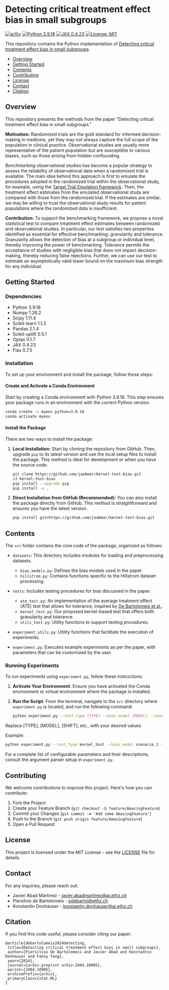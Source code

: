 # Detecting critical treatment effect bias in small subgroups

[![arXiv](https://img.shields.io/badge/stat.ML-arXiv%3A2404.18905-B31B1B.svg)](https://arxiv.org/abs/2404.18905)
[![Python 3.9.18](https://img.shields.io/badge/python-3.9.18-blue.svg)](https://python.org/downloads/release/python-3918/)
[![JAX 0.4.23](https://img.shields.io/badge/jax-0.4.23-green.svg)](https://jax.readthedocs.io/en/latest/changelog.html)
[![License: MIT](https://img.shields.io/badge/License-MIT-yellow.svg)](LICENSE)

This repository contains the Python implementation of [Detecting critical treatment effect bias in small subgroups](https://arxiv.org/abs/2404.18905).

* [Overview](#overview)
* [Getting Started](#getting-started)
* [Contents](#contents)
* [Contributing](#contributing)
* [License](#license)
* [Contact](#contact)
* [Citation](#citation)

## Overview

This repository presents the methods from the paper "Detecting critical treatment effect bias in small subgroups."

**Motivation:** Randomized trials are the gold standard for informed decision-making in medicine, yet they may not always capture the full scope of the population in clinical practice. Observational studies are usually more representative of the patient population but are susceptible to various biases, such as those arising from hidden confounding.

*Benchmarking* observational studies has become a popular strategy to assess the reliability of observational data when a randomized trial is available. The main idea behind this approach is first to emulate the procedures adopted in the randomized trial within the observational study, for example, using the [Target Trial Emulation framework](https://jamanetwork.com/journals/jama/fullarticle/2799678). Then, the treatment effect estimates from the emulated observational study are compared with those from the randomized trial. If the estimates are similar, we may be willing to trust the observational study results for patient populations where the randomized data is insufficient.


**Contribution:** To support the benchmarking framework, we propose a novel statistical test to compare treatment effect estimates between randomized and observational studies. In particular, our test satisfies two properties identified as essential for effective benchmarking: granularity and tolerance. Granularity allows the detection of bias at a subgroup or individual level, thereby improving the power of benchmarking. Tolerance permits the acceptance of studies with negligible bias that does not impact decision-making, thereby reducing false rejections. Further, we can use our test to estimate an asymptotically valid lower bound on the maximum bias strength for any individual.

## Getting Started

### Dependencies

- Python 3.9.18
- Numpy 1.26.2
- Scipy 1.11.4
- Scikit-learn 1.1.3
- Pandas 2.1.4
- Scikit-uplift 0.5.1
- Optax 0.1.7
- JAX 0.4.23
- Flax 0.7.5


### Installation

To set up your environment and install the package, follow these steps:

#### Create and Activate a Conda Environment

Start by creating a Conda environment with Python 3.9.18. This step ensures your package runs in an environment with the correct Python version. 
```bash
conda create -n myenv python=3.9.18
conda activate myenv
```
#### Install the Package

There are two ways to install the package:

1. **Local Installation:**
   Start by cloning the repository from GitHub. Then, upgrade `pip` to its latest version and use the local setup files to install the package. This method is ideal for development or when you have the source code.
   ```bash
   git clone https://github.com/jaabmar/kernel-test-bias.git
   cd kernel-test-bias
   pip install --upgrade pip
   pip install -e .
   ```
2. **Direct Installation from GitHub (Recommended):**
   You can also install the package directly from GitHub. This method is straightforward and ensures you have the latest version.
   ```bash
   pip install git+https://github.com/jaabmar/kernel-test-bias.git
   ```

## Contents

The `src` folder contains the core code of the package, organized as follows:

- `datasets`: This directory includes modules for loading and preprocessing datasets.
  - `bias_models.py`: Defines the bias models used in the paper.
  - `hillstrom.py`: Contains functions specific to the Hillstrom dataset processing.
  
- `tests`: Includes testing procedures for bias discussed in the paper.
  - `ate_test.py`: An implementation of the average treatment effect (ATE) test that allows for tolerance, inspired by [De Bartolomeis et al.](https://arxiv.org/abs/2312.03871).
  - `kernel_test.py`: Our proposed kernel-based test that offers both granularity and tolerance.
  - `utils_test.py`: Utility functions to support testing procedures.

- `experiment_utils.py`: Utility functions that facilitate the execution of experiments.

- `experiment.py`: Executes example experiments as per the paper, with parameters that can be customized by the user.

### Running Experiments

To run experiments using `experiment.py`, follow these instructions:

1. **Activate Your Environment**: Ensure you have activated the Conda environment or virtual environment where the package is installed.

2. **Run the Script**: From the terminal, navigate to the `src` directory where `experiment.py` is located, and run the following command:
   ```bash
   python experiment.py --test_type [TYPE] --bias_model [MODEL] --user_shift [SHIFT] ...
   ```
Replace [TYPE], [MODEL], [SHIFT], etc., with your desired values.

Example:

```bash
python experiment.py --test_type kernel_test --bias_model scenario_1 --user_shift 60.0 --epochs 2000 --lr 0.1
```
For a complete list of configurable parameters and their descriptions, consult the argument parser setup in `experiment.py`.

## Contributing

We welcome contributions to improve this project. Here's how you can contribute:

1. Fork the Project
2. Create your Feature Branch (`git checkout -b feature/AmazingFeature`)
3. Commit your Changes (`git commit -m 'Add some AmazingFeature'`)
4. Push to the Branch (`git push origin feature/AmazingFeature`)
5. Open a Pull Request

## License

This project is licensed under the MIT License - see the [LICENSE](./LICENSE) file for details.

## Contact

For any inquiries, please reach out:

- Javier Abad Martinez - [javier.abadmartinez@ai.ethz.ch](mailto:javier.abadmartinez@ai.ethz.ch)
- Piersilvio de Bartolomeis - [pdebartol@ethz.ch](mailto:pdebartol@ethz.ch)
- Konstantin Donhauser - [konstantin.donhauser@ai.ethz.ch](mailto:konstantin.donhauser@ai.ethz.ch)

## Citation

If you find this code useful, please consider citing our paper:
 ```
@article{debartolomeis2024detecting,
  title={Detecting critical treatment effect bias in small subgroups},
  author={Piersilvio De Bartolomeis and Javier Abad and Konstantin Donhauser and Fanny Yang},
  year={2024},
  journal={arXiv preprint arXiv:2404.18905},
  eprint={2404.18905},
  archivePrefix={arXiv},
  primaryClass={stat.ML}
}
```
